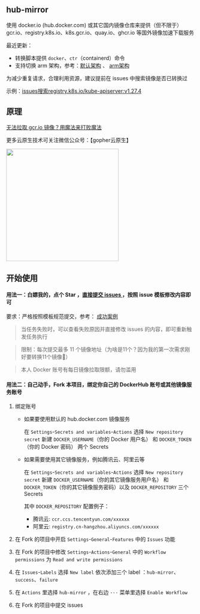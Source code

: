 ## hub-mirror

使用 docker.io (hub.docker.com) 或其它国内镜像仓库来提供（但不限于） gcr.io、registry.k8s.io、k8s.gcr.io、quay.io、ghcr.io
等国外镜像加速下载服务

最近更新：

- 转换脚本提供 `docker`、`ctr`（containerd）命令
- 支持切换 arm
  架构，参考：[默认架构](https://github.com/togettoyou/hub-mirror/issues/1827) 、 [arm架构](https://github.com/togettoyou/hub-mirror/issues/1828)

为减少重复请求，合理利用资源，建议提前在 issues 中搜索镜像是否已转换过

示例：[issues搜索registry.k8s.io/kube-apiserver:v1.27.4](https://github.com/togettoyou/hub-mirror/issues?q=registry.k8s.io%2Fkube-apiserver%3Av1.27.4)

## 原理

[无法拉取 gcr.io 镜像？用魔法来打败魔法](https://mp.weixin.qq.com/s/Vt0FRTx1PsoYFdLa0QZzWw)

更多云原生技术可关注微信公众号：【gopher云原生】

<img src="https://user-images.githubusercontent.com/55381228/221747734-13783ce6-1969-4c10-acd6-833f5046aa85.png" width="300px">

## 开始使用

#### 用法一：白嫖我的，点个 Star ，[直接提交 issues ](https://github.com/togettoyou/hub-mirror/issues/new/choose)，按照 issue 模板修改内容即可

要求：严格按照模板规范提交，参考： [成功案例](https://github.com/togettoyou/hub-mirror/issues/1829)

> 当任务失败时，可以查看失败原因并直接修改 issues 的内容，即可重新触发任务执行

> 限制：每次提交最多 11 个镜像地址（为啥是11个？因为我的第一次需求刚好要转换11个镜像🤣）

> 本人 Docker 账号有每日镜像拉取限额，请勿滥用

#### 用法二：自己动手，Fork 本项目，绑定你自己的 DockerHub 账号或其他镜像服务账号

1. 绑定账号

    - 如果要使用默认的 hub.docker.com 镜像服务

      在 `Settings`-`Secrets and variables`-`Actions` 选择 `New repository secret` 新建 `DOCKER_USERNAME`（你的 Docker
      用户名） 和 `DOCKER_TOKEN`（你的 Docker 密码） 两个 Secrets

    - 如果需要使用其它镜像服务，例如腾讯云、阿里云等

      在 `Settings`-`Secrets and variables`-`Actions` 选择 `New repository secret` 新建 `DOCKER_USERNAME`（你的其它镜像服务用户名）
      和 `DOCKER_TOKEN`（你的其它镜像服务密码）以及 `DOCKER_REPOSITORY` 三个 Secrets

      其中 `DOCKER_REPOSITORY` 配置例子：

        - 腾讯云: `ccr.ccs.tencentyun.com/xxxxxx`
        - 阿里云: `registry.cn-hangzhou.aliyuncs.com/xxxxxx`

2. 在 Fork 的项目中开启 `Settings`-`General`-`Features` 中的 `Issues` 功能

3. 在 Fork 的项目中修改 `Settings`-`Actions`-`General` 中的 `Workflow permissions` 为 `Read and write permissions`

4. 在 `Issues`-`Labels` 选择 `New label` 依次添加三个 label ：`hub-mirror`、`success`、`failure`

5. 在 `Actions` 里选择 `hub-mirror` ，在右边 `···` 菜单里选择 `Enable Workflow`

6. 在 Fork 的项目中提交 issues
